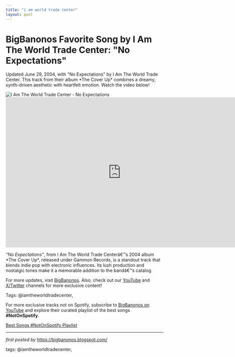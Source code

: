```yaml
---
title: "i am world trade center"
layout: post
---
```

<!-- Title of the Post -->
<h1 >BigBanonos Favorite Song by I Am The World Trade Center: "No Expectations"</h1> <!-- Introductory Text -->
<p >Updated June 29, 2004, with "No Expectations" by I Am The World Trade Center. This track from their album *The Cover Up* combines a dreamy, synth-driven aesthetic with heartfelt emotion. Watch the video below!</p> <!-- Featured Image -->
<div > <img src="https://i.scdn.co/image/ab67616d0000b273d32221b32d3d1e663bb37ed6" alt="I Am The World Trade Center - No Expectations" />
</div> <!-- YouTube Video Embed -->
<div > <iframe width="733" height="480" src="https://www.youtube.com/embed/3eNlcizyFzw" title="I Am The World Trade center - No Expectations - Music Nation" frameborder="0" allow="accelerometer; autoplay; clipboard-write; encrypted-media; gyroscope; picture-in-picture; web-share" referrerpolicy="strict-origin-when-cross-origin" allowfullscreen></iframe>
</div> <!-- Song Information -->
<div > <p><em>"No Expectations"</em>, from I Am The World Trade Centerâ€™s 2004 album *The Cover Up*, released under Gammon Records, is a standout track that blends indie pop with electronic influences. Its lush production and nostalgic tones make it a memorable addition to the bandâ€™s catalog.</p>
</div> <!-- Footer Links -->
<div > <p>For more updates, visit <a href="https://bigbanonos.blogspot.com/" target="_blank">BigBanonos</a>. Also, check out our <a href="https://www.youtube.com/@BigBanonos" target="_blank">YouTube</a> and <a href="https://x.com/bigbanonos" target="_blank">X/Twitter</a> channels for more exclusive content!</p>
</div> <!-- Tags -->
<p >Tags: @iamtheworldtradecenter,</p>


<!--Subscribe and Playlist Links-->
<div>
    <p>For more exclusive tracks not on Spotify, subscribe to <a href="https://www.youtube.com/@BigBanonos" target="_blank">BigBanonos on YouTube</a> and explore their curated playlist of the best songs <strong>#NotOnSpotify</strong>.</p>
    <p><a href="https://www.youtube.com/playlist?list=PLtuNtuTatqI0kFahUCbtbfenC_ET5O_tr" target="_blank">Best Songs #NotOnSpotify Playlist<br /></a></p></div>

<hr />

<p><em>first posted by</em> <a href="https://bigbanonos.blogspot.com/" rel="noopener" target="_new">https://bigbanonos.blogspot.com/</a></p>

<p>tags: @iamtheworldtradecenter,</p>
